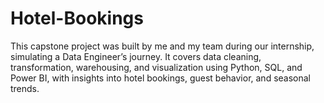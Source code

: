 # Hotel-Bookings
This capstone project was built by me and my team during our internship, simulating a Data Engineer’s journey. It covers data cleaning, transformation, warehousing, and visualization using Python, SQL, and Power BI, with insights into hotel bookings, guest behavior, and seasonal trends.
